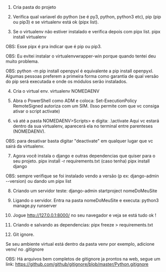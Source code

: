 1) Cria pasta do projeto

2) Verifica qual variavel do python (se é py3, python, python3 etc), pip (pip ou pip3) e se virtualenv está ok (pipx list).

3) Se o virtualenv não estiver instalado e verifica depois com pipx list.
	pipx install virtualenv

OBS: Esse pipx é pra indicar que é pip ou pip3.

OBS: Eu evitei instalar o virtualenvwrapper-win porque quando tentei deu muito
 problema.

OBS:	python -m pip install openpyxl  é equivalente a pip install openpyxl. 
Algumas pessoas preferem a primeira forma como garantia de qual versão do pip 
será executada e onde os módulos serão instalados.

4) Cria o virtual env.
	virtualenv NOMEDAENV

5) Abra o PowerShell como ADM e coloca:
	Set-ExecutionPolicy RemoteSigned
autoriza com um SIM. (Isso permite com que vc consiga ativar o script activate)

6) vá até a pasta NOMEDAENV>Scripts> e digita:
	.\activate
Aqui vc estará dentro da sua virtualenv, aparecerá ela no terminal 
entre parenteses (NOMEDAENV).

OBS: para desativar basta digitar "deactivate" em qualquer lugar 
que vc sairá da virtualenv.

7) Agora você instala o django e outras dependencias que quiser para o seu projeto.
	pipx install -r requirements.txt (caso tenha)
	pipx install django

OBS: sempre verifique se foi instalado vendo a versão (p ex: django-admin --version)
ou dando um pipx list

8) Criando um servidor teste:
	django-admin startproject nomeDoMeuSite

9) Ligando o servidor.
	Entra na pasta nomeDoMeuSite e executa:
	python3 manage.py runserver

10) Jogue http://127.0.0.1:8000/ no seu navegador e veja se está tudo ok !

11) Criando e salvando as dependencias:
	pipx freeze > requirements.txt

12) Git ignore.

Se seu ambiente virtual está dentro da pasta venv por exemplo, 
adicione venv/ no .gitignore

OBS: Há arquivos bem completos de gitignore ja prontos na web, segue um link:
https://github.com/github/gitignore/blob/master/Python.gitignore